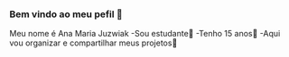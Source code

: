 ### Bem vindo ao meu pefil 💙

  Meu nome é Ana Maria Juzwiak
 -Sou estudante🤕
 -Tenho 15 anos🥰
 -Aqui vou organizar e compartilhar meus projetos🤯
